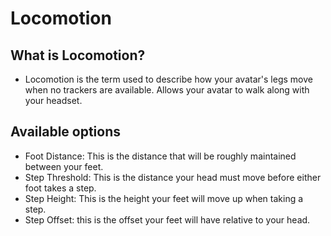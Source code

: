 # Locomotion


## What is Locomotion?

- Locomotion is the term used to describe how your avatar's legs move when no trackers are available. Allows your avatar to walk along with your headset.

## Available options

- Foot Distance: This is the distance that will be roughly maintained between your feet.
- Step Threshold: This is the distance your head must move before either foot takes a step.
- Step Height: This is the height your feet will move up when taking a step.
- Step Offset: this is the offset your feet will have relative to your head.